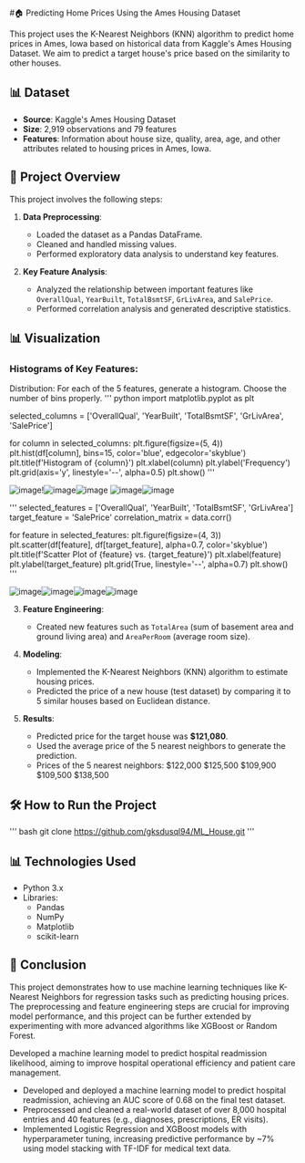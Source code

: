 #🏠 Predicting Home Prices Using the Ames Housing Dataset

This project uses the K-Nearest Neighbors (KNN) algorithm to predict home prices in Ames, Iowa based on historical data from Kaggle's Ames Housing Dataset. We aim to predict a target house's price based on the similarity to other houses.

## 📊 Dataset
- **Source**: Kaggle's Ames Housing Dataset
- **Size**: 2,919 observations and 79 features
- **Features**: Information about house size, quality, area, age, and other attributes related to housing prices in Ames, Iowa.

## 🔄 Project Overview
This project involves the following steps:
1. **Data Preprocessing**:
   - Loaded the dataset as a Pandas DataFrame.
   - Cleaned and handled missing values.
   - Performed exploratory data analysis to understand key features.
   
2. **Key Feature Analysis**:
   - Analyzed the relationship between important features like `OverallQual`, `YearBuilt`, `TotalBsmtSF`, `GrLivArea`, and `SalePrice`.
   - Performed correlation analysis and generated descriptive statistics.

## 📊 Visualization
### Histograms of Key Features:
Distribution: For each of the 5 features, generate a histogram. Choose the number of bins properly.
''' python
import matplotlib.pyplot as plt

selected_columns = ['OverallQual', 'YearBuilt', 'TotalBsmtSF', 'GrLivArea', 'SalePrice']

for column in selected_columns:
    plt.figure(figsize=(5, 4))
    plt.hist(df[column], bins=15, color='blue', edgecolor='skyblue')
    plt.title(f'Histogram of {column}')
    plt.xlabel(column)
    plt.ylabel('Frequency')
    plt.grid(axis='y', linestyle='--', alpha=0.5)
    plt.show()
    '''

![image](https://github.com/user-attachments/assets/2c159314-7535-4106-8d40-19c8fb99a87b)!![image](https://github.com/user-attachments/assets/daf9c933-b5eb-432a-a960-8fd817b21915)![image](https://github.com/user-attachments/assets/16c5a115-e2bf-48f2-a0d1-ef3fe120a7e5)
![image](https://github.com/user-attachments/assets/25876312-c224-429c-8017-a37fe05728bd)![image](https://github.com/user-attachments/assets/9eb884d3-1fd0-4832-936e-756e0d31c2f9)

'''
selected_features = ['OverallQual', 'YearBuilt', 'TotalBsmtSF', 'GrLivArea']
target_feature = 'SalePrice'
correlation_matrix = data.corr()

for feature in selected_features:
    plt.figure(figsize=(4, 3))
    plt.scatter(df[feature], df[target_feature], alpha=0.7, color='skyblue')
    plt.title(f'Scatter Plot of {feature} vs. {target_feature}')
    plt.xlabel(feature)
    plt.ylabel(target_feature)
    plt.grid(True, linestyle='--', alpha=0.7)
    plt.show()
'''

![image](https://github.com/user-attachments/assets/3627bacd-0e71-4415-aed8-212db615a23b)![image](https://github.com/user-attachments/assets/a5477792-81ac-4559-aa19-9398eaf3032f)![image](https://github.com/user-attachments/assets/e88ba6d9-03c2-46ff-8ba9-da5fa3c773d3)![image](https://github.com/user-attachments/assets/fa265974-a72a-4d35-b556-0fce78838124)



3. **Feature Engineering**:
   - Created new features such as `TotalArea` (sum of basement area and ground living area) and `AreaPerRoom` (average room size).
   
4. **Modeling**:
   - Implemented the K-Nearest Neighbors (KNN) algorithm to estimate housing prices.
   - Predicted the price of a new house (test dataset) by comparing it to 5 similar houses based on Euclidean distance.
   
5. **Results**:
   - Predicted price for the target house was **$121,080**.
   - Used the average price of the 5 nearest neighbors to generate the prediction.
   - Prices of the 5 nearest neighbors:
$122,000
$125,500
$109,900
$109,500
$138,500

## 🛠️ How to Run the Project

''' bash
git clone https://github.com/gksdusql94/ML_House.git
'''

## 📊 Technologies Used
- Python 3.x
- Libraries:
  - Pandas
  - NumPy
  - Matplotlib
  - scikit-learn

## 🎯 Conclusion
This project demonstrates how to use machine learning techniques like K-Nearest Neighbors for regression tasks such as predicting housing prices. The preprocessing and feature engineering steps are crucial for improving model performance, and this project can be further extended by experimenting with more advanced algorithms like XGBoost or Random Forest.

Developed a machine learning model to predict hospital readmission likelihood, aiming to improve hospital operational efficiency and patient care management.
-	Developed and deployed a machine learning model to predict hospital readmission, achieving an AUC score of 0.68 on the final test dataset.
-	Preprocessed and cleaned a real-world dataset of over 8,000 hospital entries and 40 features (e.g., diagnoses, prescriptions, ER visits).
-	Implemented Logistic Regression and XGBoost models with hyperparameter tuning, increasing predictive performance by ~7% using model stacking with TF-IDF for medical text data. 


